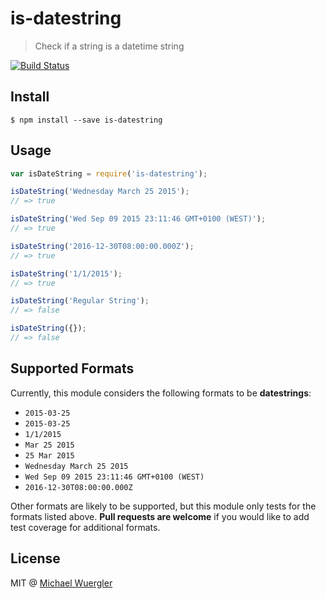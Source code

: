 # is-datestring

> Check if a string is a datetime string

[![Build Status](https://travis-ci.org/radiovisual/is-datestring.svg)](https://travis-ci.org/radiovisual/is-datestring)

## Install

```
$ npm install --save is-datestring
```

## Usage

```js
var isDateString = require('is-datestring');

isDateString('Wednesday March 25 2015');
// => true

isDateString('Wed Sep 09 2015 23:11:46 GMT+0100 (WEST)');
// => true

isDateString('2016-12-30T08:00:00.000Z');
// => true

isDateString('1/1/2015');
// => true

isDateString('Regular String');
// => false

isDateString({});
// => false
```

## Supported Formats

Currently, this module considers the following formats to be **datestrings**:

- `2015-03-25`
- `2015-03-25`
- `1/1/2015`
- `Mar 25 2015`
- `25 Mar 2015`
- `Wednesday March 25 2015`
- `Wed Sep 09 2015 23:11:46 GMT+0100 (WEST)`
- `2016-12-30T08:00:00.000Z`

Other formats are likely to be supported, but this module only tests for the
formats listed above. **Pull requests are welcome** if you would like to add test
coverage for additional formats.

## License

MIT @ [Michael Wuergler](http://www.numetriclabs.com)
